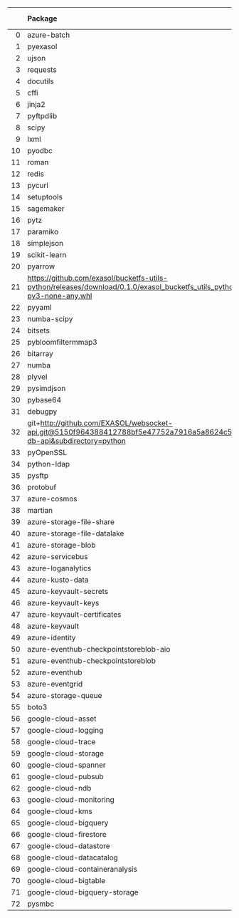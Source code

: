 <!-- markdown-link-check-disable -->

|    | Package                                                                                                                       | Version in 4.2.0     | Version in 4.3.0     | Status   |
|---:|:------------------------------------------------------------------------------------------------------------------------------|:---------------------|:---------------------|:---------|
|  0 | azure-batch                                                                                                                   | 11.0.0               | 11.0.0               |          |
|  1 | pyexasol                                                                                                                      | 0.23.3               | 0.23.3               |          |
|  2 | ujson                                                                                                                         | 5.1.0                | 5.1.0                |          |
|  3 | requests                                                                                                                      | 2.27.1               | 2.27.1               |          |
|  4 | docutils                                                                                                                      | 0.18.1               | 0.18.1               |          |
|  5 | cffi                                                                                                                          | 1.15.0               | 1.15.0               |          |
|  6 | jinja2                                                                                                                        | 3.0.3                | 3.0.3                |          |
|  7 | pyftpdlib                                                                                                                     | 1.5.6                | 1.5.6                |          |
|  8 | scipy                                                                                                                         | 1.6.2                | 1.6.2                |          |
|  9 | lxml                                                                                                                          | 4.7.1                | 4.7.1                |          |
| 10 | pyodbc                                                                                                                        | 4.0.32               | 4.0.32               |          |
| 11 | roman                                                                                                                         | 3.3                  | 3.3                  |          |
| 12 | redis                                                                                                                         | 4.1.0                | 4.1.0                |          |
| 13 | pycurl                                                                                                                        | 7.44.1               | 7.44.1               |          |
| 14 | setuptools                                                                                                                    | 60.5.0               | 60.5.0               |          |
| 15 | sagemaker                                                                                                                     | 2.72.3               | 2.72.3               |          |
| 16 | pytz                                                                                                                          | 2021.3               | 2021.3               |          |
| 17 | paramiko                                                                                                                      | 2.9.2                | 2.9.2                |          |
| 18 | simplejson                                                                                                                    | 3.17.6               | 3.17.6               |          |
| 19 | scikit-learn                                                                                                                  | 1.0.2                | 1.0.2                |          |
| 20 | pyarrow                                                                                                                       | 6.0.1                | 6.0.1                |          |
| 21 | https://github.com/exasol/bucketfs-utils-python/releases/download/0.1.0/exasol_bucketfs_utils_python-0.1.0-py3-none-any.whl   | No version specified | No version specified |          |
| 22 | pyyaml                                                                                                                        | 6.0                  | 6.0                  |          |
| 23 | numba-scipy                                                                                                                   | 0.3.0                | 0.3.0                |          |
| 24 | bitsets                                                                                                                       | 0.8.3                | 0.8.3                |          |
| 25 | pybloomfiltermmap3                                                                                                            | 0.5.5                | 0.5.5                |          |
| 26 | bitarray                                                                                                                      | 2.3.5                | 2.3.5                |          |
| 27 | numba                                                                                                                         | 0.55.0               | 0.55.0               |          |
| 28 | plyvel                                                                                                                        | 1.4.0                | 1.4.0                |          |
| 29 | pysimdjson                                                                                                                    | 4.0.3                | 4.0.3                |          |
| 30 | pybase64                                                                                                                      | 1.2.1                | 1.2.1                |          |
| 31 | debugpy                                                                                                                       | 1.5.1                | 1.5.1                |          |
| 32 | git+http://github.com/EXASOL/websocket-api.git@5150f964388412788bf5e47752a7916a5a8624c5#egg=exasol-db-api&subdirectory=python | No version specified | No version specified |          |
| 33 | pyOpenSSL                                                                                                                     | 21.0.0               | 21.0.0               |          |
| 34 | python-ldap                                                                                                                   | 3.4.0                | 3.4.0                |          |
| 35 | pysftp                                                                                                                        | 0.2.9                | 0.2.9                |          |
| 36 | protobuf                                                                                                                      | 3.19.3               | 3.19.3               |          |
| 37 | azure-cosmos                                                                                                                  | 4.2.0                | 4.2.0                |          |
| 38 | martian                                                                                                                       | 1.4                  | 1.4                  |          |
| 39 | azure-storage-file-share                                                                                                      | 12.6.0               | 12.6.0               |          |
| 40 | azure-storage-file-datalake                                                                                                   | 12.5.0               | 12.5.0               |          |
| 41 | azure-storage-blob                                                                                                            | 12.9.0               | 12.9.0               |          |
| 42 | azure-servicebus                                                                                                              | 7.5.0                | 7.5.0                |          |
| 43 | azure-loganalytics                                                                                                            | 0.1.1                | 0.1.1                |          |
| 44 | azure-kusto-data                                                                                                              | 2.3.2                | 2.3.2                |          |
| 45 | azure-keyvault-secrets                                                                                                        | 4.3.0                | 4.3.0                |          |
| 46 | azure-keyvault-keys                                                                                                           | 4.4.0                | 4.4.0                |          |
| 47 | azure-keyvault-certificates                                                                                                   | 4.3.0                | 4.3.0                |          |
| 48 | azure-keyvault                                                                                                                | 4.1.0                | 4.1.0                |          |
| 49 | azure-identity                                                                                                                | 1.6.1                | 1.6.1                |          |
| 50 | azure-eventhub-checkpointstoreblob-aio                                                                                        | 1.1.4                | 1.1.4                |          |
| 51 | azure-eventhub-checkpointstoreblob                                                                                            | 1.1.4                | 1.1.4                |          |
| 52 | azure-eventhub                                                                                                                | 5.7.0                | 5.7.0                |          |
| 53 | azure-eventgrid                                                                                                               | 4.7.1                | 4.7.1                |          |
| 54 | azure-storage-queue                                                                                                           | 12.1.6               | 12.1.6               |          |
| 55 | boto3                                                                                                                         | 1.20.37              | 1.20.37              |          |
| 56 | google-cloud-asset                                                                                                            | 3.7.1                | 3.7.1                |          |
| 57 | google-cloud-logging                                                                                                          | 2.7.0                | 2.7.0                |          |
| 58 | google-cloud-trace                                                                                                            | 1.5.1                | 1.5.1                |          |
| 59 | google-cloud-storage                                                                                                          | 2.0.0                | 2.0.0                |          |
| 60 | google-cloud-spanner                                                                                                          | 3.12.1               | 3.12.1               |          |
| 61 | google-cloud-pubsub                                                                                                           | 2.9.0                | 2.9.0                |          |
| 62 | google-cloud-ndb                                                                                                              | 1.11.1               | 1.11.1               |          |
| 63 | google-cloud-monitoring                                                                                                       | 2.8.0                | 2.8.0                |          |
| 64 | google-cloud-kms                                                                                                              | 2.10.1               | 2.10.1               |          |
| 65 | google-cloud-bigquery                                                                                                         | 2.32.0               | 2.32.0               |          |
| 66 | google-cloud-firestore                                                                                                        | 2.3.4                | 2.3.4                |          |
| 67 | google-cloud-datastore                                                                                                        | 1.15.3               | 1.15.3               |          |
| 68 | google-cloud-datacatalog                                                                                                      | 3.6.2                | 3.6.2                |          |
| 69 | google-cloud-containeranalysis                                                                                                | 2.6.3                | 2.6.3                |          |
| 70 | google-cloud-bigtable                                                                                                         | 2.4.0                | 2.4.0                |          |
| 71 | google-cloud-bigquery-storage                                                                                                 | 2.11.0               | 2.11.0               |          |
| 72 | pysmbc                                                                                                                        | 1.0.23               | 1.0.23               |          |